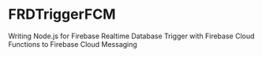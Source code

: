 # FRDTriggerFCM
Writing Node.js for Firebase Realtime Database Trigger with Firebase Cloud Functions to Firebase Cloud Messaging
